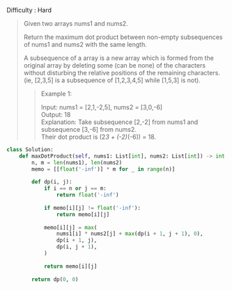 Difficulty : Hard 

>Given two arrays nums1 and nums2.
>
>Return the maximum dot product between non-empty subsequences of nums1 and nums2 with the same length.
>
>A subsequence of a array is a new array which is formed from the original array by deleting some (can be none) of the characters without disturbing the relative positions of the remaining characters. (ie, [2,3,5] is a subsequence of [1,2,3,4,5] while [1,5,3] is not).
>
>>Example 1:  
>>
>>Input: nums1 = [2,1,-2,5], nums2 = [3,0,-6]  
>>Output: 18  
>>Explanation: Take subsequence [2,-2] from nums1 and subsequence [3,-6] from nums2.  
>>Their dot product is (2*3 + (-2)*(-6)) = 18.


```python
class Solution:
    def maxDotProduct(self, nums1: List[int], nums2: List[int]) -> int:
        n, m = len(nums1), len(nums2)
        memo = [[float('-inf')] * m for _ in range(n)]
        
        def dp(i, j):
            if i == n or j == m:
                return float('-inf')
            
            if memo[i][j] != float('-inf'):
                return memo[i][j]
            
            memo[i][j] = max(
                nums1[i] * nums2[j] + max(dp(i + 1, j + 1), 0),
                dp(i + 1, j),  
                dp(i, j + 1), 
            )
            
            return memo[i][j]
        
        return dp(0, 0)
```

